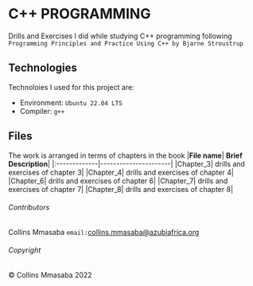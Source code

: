 # C++ PROGRAMMING
Drills and Exercises I did while studying C++ programming following `Programming Principles and Practice Using C++ by Bjarne Stroustrup`

## Technologies
Technoloies I used for this project are:
- Environment: `Ubuntu 22.04 LTS`
- Compiler: `g++`

## Files
The work is arranged in terms of chapters in the book
|**File name**| **Brief Description**|
|:-------------|----------------------|
|Chapter_3| drills and exercises of chapter 3|
|Chapter_4| drills and exercises of chapter 4|
|Chapter_6| drills and exercises of chapter 6|
|Chapter_7| drills and exercises of chapter 7|
|Chapter_8| drills and exercises of chapter 8|

###### Contributors ######
Collins Mmasaba `email:`<collins.mmasaba@azubiafrica.org>

###### Copyright ######
© Collins Mmasaba 2022
